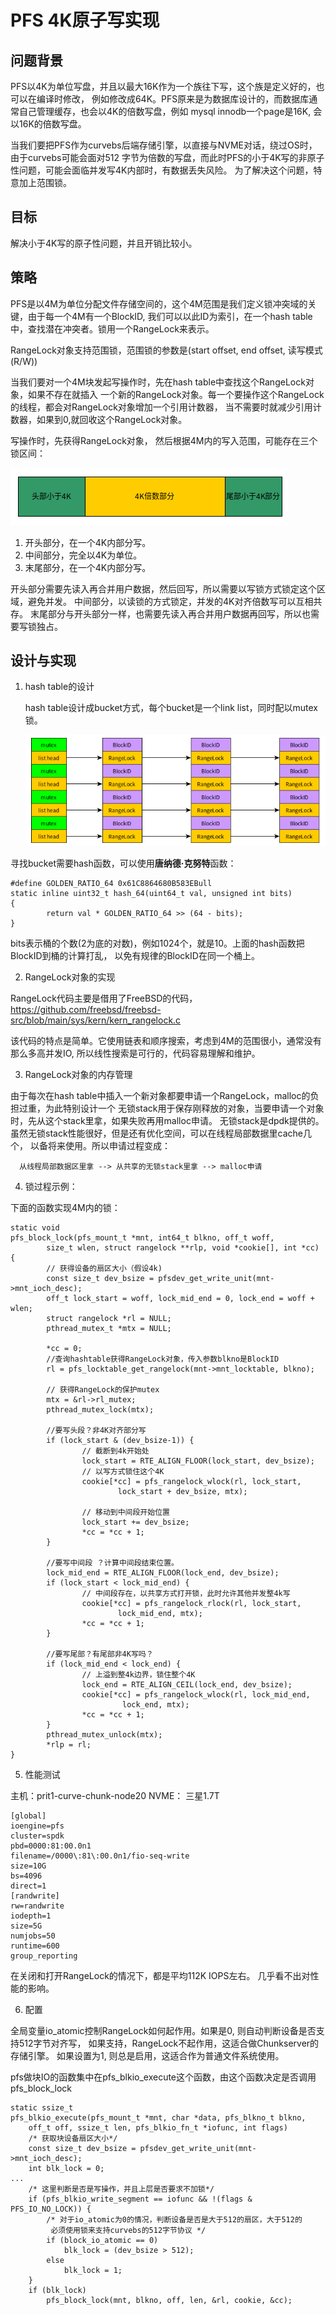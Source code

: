 PFS 4K原子写实现
===============

问题背景
-------

PFS以4K为单位写盘，并且以最大16K作为一个族往下写，这个族是定义好的，也可以在编译时修改，
例如修改成64K。PFS原来是为数据库设计的，而数据库通常自己管理缓存，也会以4K的倍数写盘，例如
mysql innodb一个page是16K, 会以16K的倍数写盘。

当我们要把PFS作为curvebs后端存储引擎，以直接与NVME对话，绕过OS时，由于curvebs可能会面对512
字节为倍数的写盘，而此时PFS的小于4K写的非原子性问题，可能会面临并发写4K内部时，有数据丢失风险。
为了解决这个问题，特意加上范围锁。

目标
---

解决小于4K写的原子性问题，并且开销比较小。

策略
---

PFS是以4M为单位分配文件存储空间的，这个4M范围是我们定义锁冲突域的关键，由于每一个4M有一个BlockID,
我们可以以此ID为索引，在一个hash table中，查找潜在冲突者。锁用一个RangeLock来表示。

RangeLock对象支持范围锁，范围锁的参数是(start offset, end offset, 读写模式(R/W))

当我们要对一个4M块发起写操作时，先在hash table中查找这个RangeLock对象，如果不存在就插入
一个新的RangeLock对象。每一个要操作这个RangeLock的线程，都会对RangeLock对象增加一个引用计数器，
当不需要时就减少引用计数器，如果到0,就回收这个RangeLock对象。

写操作时，先获得RangeLock对象，
然后根据4M内的写入范围，可能存在三个锁区间：

![Image](pic/range.png "range")

1. 开头部分，在一个4K内部分写。
2. 中间部分，完全以4K为单位。
3. 末尾部分，在一个4K内部分写。

开头部分需要先读入再合并用户数据，然后回写，所以需要以写锁方式锁定这个区域，避免并发。
中间部分，以读锁的方式锁定，并发的4K对齐倍数写可以互相共存。
末尾部分与开头部分一样，也需要先读入再合并用户数据再回写，所以也需要写锁独占。

设计与实现
--------

1. hash table的设计

   hash table设计成bucket方式，每个bucket是一个link list，同时配以mutex锁。

   ![Image](pic/rangelock_hashtable.png "range_hashtable")

寻找bucket需要hash函数，可以使用<b>唐纳德·克努特</b>函数：
```
#define GOLDEN_RATIO_64 0x61C8864680B583EBull
static inline uint32_t hash_64(uint64_t val, unsigned int bits)                 
{                                                                               
        return val * GOLDEN_RATIO_64 >> (64 - bits);                            
}
```
bits表示桶的个数(2为底的对数)，例如1024个，就是10。上面的hash函数把BlockID到桶的计算打乱，
以免有规律的BlockID在同一个桶上。

2. RangeLock对象的实现

RangeLock代码主要是借用了FreeBSD的代码，<a href="https://github.com/freebsd/freebsd-src/blob/main/sys/kern/kern_rangelock.c"> https://github.com/freebsd/freebsd-src/blob/main/sys/kern/kern_rangelock.c </a>

该代码的特点是简单。它使用链表和顺序搜索，考虑到4M的范围很小，通常没有那么多高并发IO, 所以线性搜索是可行的，代码容易理解和维护。

3. RangeLock对象的内存管理

由于每次在hash table中插入一个新对象都要申请一个RangeLock，malloc的负担过重，为此特别设计一个
无锁stack用于保存刚释放的对象，当要申请一个对象时，先从这个stack里拿，如果失败再用malloc申请。
无锁stack是dpdk提供的。虽然无锁stack性能很好，但是还有优化空间，可以在线程局部数据里cache几个，
以备将来使用。所以申请过程变成：

```
  从线程局部数据区里拿 --> 从共享的无锁stack里拿 --> malloc申请
```

4. 锁过程示例：

下面的函数实现4M内的锁：
```
static void                                                                     
pfs_block_lock(pfs_mount_t *mnt, int64_t blkno, off_t woff,                     
        size_t wlen, struct rangelock **rlp, void *cookie[], int *cc)           
{              
        // 获得设备的扇区大小（假设4k)
        const size_t dev_bsize = pfsdev_get_write_unit(mnt->mnt_ioch_desc);
        off_t lock_start = woff, lock_mid_end = 0, lock_end = woff + wlen;      
        struct rangelock *rl = NULL;                                            
        pthread_mutex_t *mtx = NULL;                                            

        *cc = 0;
        //查询hashtable获得RangeLock对象，传入参数blkno是BlockID
        rl = pfs_locktable_get_rangelock(mnt->mnt_locktable, blkno);

        // 获得RangeLock的保护mutex
        mtx = &rl->rl_mutex;                                                    
        pthread_mutex_lock(mtx);

        //要写头段？非4K对齐部分写
        if (lock_start & (dev_bsize-1)) {
                // 截断到4k开始处
                lock_start = RTE_ALIGN_FLOOR(lock_start, dev_bsize);
                // 以写方式锁住这个4K
                cookie[*cc] = pfs_rangelock_wlock(rl, lock_start,               
                        lock_start + dev_bsize, mtx);

                // 移动到中间段开始位置
                lock_start += dev_bsize;                                        
                *cc = *cc + 1;
        }                                                                       

        //要写中间段 ？计算中间段结束位置。
        lock_mid_end = RTE_ALIGN_FLOOR(lock_end, dev_bsize);                    
        if (lock_start < lock_mid_end) {
                // 中间段存在，以共享方式打开锁，此时允许其他并发整4k写
                cookie[*cc] = pfs_rangelock_rlock(rl, lock_start,               
                        lock_mid_end, mtx);                                     
                *cc = *cc + 1;                                                  
        }                                                                       

        //要写尾部？有尾部非4K写吗？
        if (lock_mid_end < lock_end) {                         
                // 上溢到整4k边界，锁住整个4K
                lock_end = RTE_ALIGN_CEIL(lock_end, dev_bsize);
                cookie[*cc] = pfs_rangelock_wlock(rl, lock_mid_end,             
                         lock_end, mtx);                                        
                *cc = *cc + 1;                                                  
        }                                                                       
        pthread_mutex_unlock(mtx);                                              
        *rlp = rl;                                                              
}                                                                               

```

5. 性能测试

主机：prit1-curve-chunk-node20
NVME： 三星1.7T
```
[global]
ioengine=pfs
cluster=spdk
pbd=0000:81:00.0n1
filename=/0000\:81\:00.0n1/fio-seq-write
size=10G
bs=4096
direct=1
[randwrite]                                                                     
rw=randwrite                                                                    
iodepth=1                                                                       
size=5G                                                                         
numjobs=50                                                                      
runtime=600                                                                     
group_reporting
```

在关闭和打开RangeLock的情况下，都是平均112K IOPS左右。 几乎看不出对性能的影响。

6. 配置

全局变量io_atomic控制RangeLock如何起作用。如果是0, 则自动判断设备是否支持512字节对齐写，
如果支持，RangeLock不起作用，这适合做Chunkserver的存储引擎。
如果设置为1, 则总是启用，这适合作为普通文件系统使用。

pfs做块IO的函数集中在pfs_blkio_execute这个函数，由这个函数决定是否调用
pfs_block_lock

```
static ssize_t
pfs_blkio_execute(pfs_mount_t *mnt, char *data, pfs_blkno_t blkno,
    off_t off, ssize_t len, pfs_blkio_fn_t *iofunc, int flags)
	/* 获取块设备扇区大小*/
	const size_t dev_bsize = pfsdev_get_write_unit(mnt->mnt_ioch_desc);
	int blk_lock = 0;
...
	/* 这里判断是否是写操作，并且上层是否要求不加锁*/
	if (pfs_blkio_write_segment == iofunc && !(flags & PFS_IO_NO_LOCK)) {
		/* 对于io_atomic为0的情况，判断设备是否是大于512的扇区，大于512的
		 必须使用锁来支持curvebs的512字节协议 */
		if (block_io_atomic == 0)
			blk_lock = (dev_bsize > 512);
		else
			blk_lock = 1;
	}
	if (blk_lock)
		pfs_block_lock(mnt, blkno, off, len, &rl, cookie, &cc);

```
